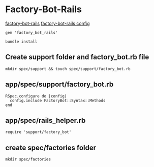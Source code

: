 # Factory-Bot-Rails

[factory-bot-rails](https://github.com/thoughtbot/factory_bot_rails)
[factory-bot-rails config](https://medium.com/@lukepierotti/setting-up-rspec-and-factory-bot-3bb2153fb909)

```
gem 'factory_bot_rails'
```

```
bundle install
```

## Create support folder and factory_bot.rb file

```
mkdir spec/support && touch spec/support/factory_bot.rb
```

## app/spec/support/factory_bot.rb

```
RSpec.configure do |config|
  config.include FactoryBot::Syntax::Methods
end
```

## app/spec/rails_helper.rb

```
require 'support/factory_bot'
```

## create spec/factories folder 

```
mkdir spec/factories
```
